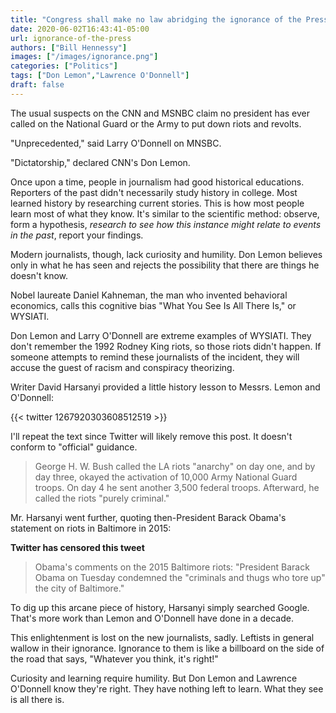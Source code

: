 ```yaml
---
title: "Congress shall make no law abridging the ignorance of the Press"
date: 2020-06-02T16:43:41-05:00
url: ignorance-of-the-press
authors: ["Bill Hennessy"]
images: ["/images/ignorance.png"]
categories: ["Politics"]
tags: ["Don Lemon","Lawrence O'Donnell"]
draft: false
---
```

The usual suspects on the CNN and MSNBC claim no president has ever called on the National Guard or the Army to put down riots and revolts. 

"Unprecedented," said Larry O'Donnell on MNSBC.

"Dictatorship," declared CNN's Don Lemon.

Once upon a time, people in journalism had good historical educations. Reporters of the past didn't necessarily study history in college. Most learned history by researching current stories. This is how most people learn most of what they know. It's similar to the scientific method: observe, form a hypothesis, *research to see how this instance might relate to events in the past*, report your findings. 

Modern journalists, though, lack curiosity and humility. Don Lemon believes only in what he has seen and rejects the possibility that there are things he doesn't know. 

Nobel laureate Daniel Kahneman, the man who invented behavioral economics, calls this cognitive bias "What You See Is All There Is," or WYSIATI. 

Don Lemon and Larry O'Donnell are extreme examples of WYSIATI. They don't remember the 1992 Rodney King riots, so those riots didn't happen. If someone attempts to remind these journalists of the incident, they will accuse the guest of racism and conspiracy theorizing. 

Writer David Harsanyi provided a little history lesson to Messrs. Lemon and O'Donnell:

{{< twitter 1267920303608512519 >}}

I'll repeat the text since Twitter will likely remove this post. It doesn't conform to "official" guidance.

> George H. W. Bush called the LA riots "anarchy" on day one, and by day three, okayed the activation of 10,000 Army National Guard troops. On day 4 he sent another 3,500 federal troops. Afterward, he called the riots "purely criminal."

Mr. Harsanyi went further, quoting then-President Barack Obama's statement on riots in Baltimore in 2015:

**Twitter has censored this tweet**

> Obama's comments on the 2015 Baltimore riots: "President Barack Obama on Tuesday condemned the "criminals and thugs who tore up" the city of Baltimore."

To dig up this arcane piece of history, Harsanyi simply searched Google. That's more work than Lemon and O'Donnell have done in a decade.  

This enlightenment is lost on the new journalists, sadly. Leftists in general wallow in their ignorance. Ignorance to them is like a billboard on the side of the road that says, "Whatever you think, it's right!"

Curiosity and learning require humility. But Don Lemon and Lawrence O'Donnell know they're right. They have nothing left to learn. What they see is all there is.